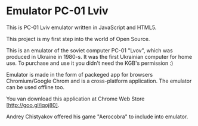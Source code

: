 Emulator PC-01 Lviv
==
This is PC-01 Lviv emulator written in JavaScript and HTML5.

This project is my first step into the world of Open Source. 

This is an emulator of the soviet computer PC-01 "Lvov", which was produced in Ukraine in 1980-s. It was the first Ukrainian computer for home use. To purchase and use it you didn't need the KGB's permission :)

Emulator is made in the form of packeged app for browsers Chromium/Google Chrom and is a cross-platform application. The emulator can be used offline too.

You van download this application at Chrome Web Store [http://goo.gl/iqoj80].

Andrey Chistyakov offered his game "Aerocobra" to include into emulator.
